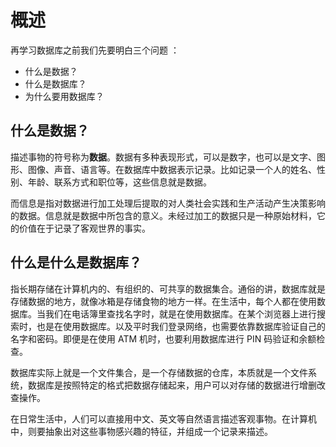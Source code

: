 # 概述

再学习数据库之前我们先要明白三个问题 ：

- 什么是数据？
- 什么是数据库？
- 为什么要用数据库？

## 什么是数据？

描述事物的符号称为**数据**。数据有多种表现形式，可以是数字，也可以是文字、图形、图像、声音、语言等。在数据库中数据表示记录。比如记录一个人的姓名、性别、年龄、联系方式和职位等，这些信息就是数据。

而信息是指对数据进行加工处理后提取的对人类社会实践和生产活动产生决策影响的数据。信息就是数据中所包含的意义。未经过加工的数据只是一种原始材料，它的价值在于记录了客观世界的事实。

## 什么是什么是数据库？

指长期存储在计算机内的、有组织的、可共享的数据集合。通俗的讲，数据库就是存储数据的地方，就像冰箱是存储食物的地方一样。在生活中，每个人都在使用数据库。当我们在电话簿里查找名字时，就是在使用数据库。在某个浏览器上进行搜索时，也是在使用数据库。以及平时我们登录网络，也需要依靠数据库验证自己的名字和密码。即便是在使用 ATM 机时，也要利用数据库进行 PIN 码验证和余额检查。

数据库实际上就是一个文件集合，是一个存储数据的仓库，本质就是一个文件系统，数据库是按照特定的格式把数据存储起来，用户可以对存储的数据进行增删改查操作。

在日常生活中，人们可以直接用中文、英文等自然语言描述客观事物。在计算机中，则要抽象出对这些事物感兴趣的特征，并组成一个记录来描述。